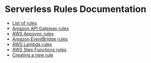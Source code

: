 Serverless Rules Documentation
==============================

* [List of rules](rules.md)
* [Amazon API Gateway rules](api_gateway.md)
* [AWS Appsync rules](appsync.md)
* [Amazon EventBridge rules](eventbridge.md)
* [AWS Lambda rules](lambda.md)
* [AWS Step Functions rules](step_functions.md)
* [Creating a new rule](create_rule.md)